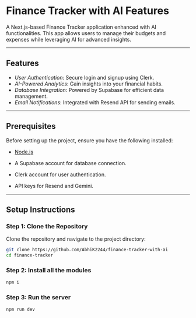 # Finance Tracker with AI Features

A Next.js-based Finance Tracker application enhanced with AI functionalities. This app allows users to manage their budgets and expenses while leveraging AI for advanced insights.

---

## Features
- *User Authentication*: Secure login and signup using Clerk.
- *AI-Powered Analytics*: Gain insights into your financial habits.
- *Database Integration*: Powered by Supabase for efficient data management.
- *Email Notifications*: Integrated with Resend API for sending emails.

---

## Prerequisites
Before setting up the project, ensure you have the following installed:
- [Node.js](https://nodejs.org/) 

- A Supabase account for database connection.
- Clerk account for user authentication.
- API keys for Resend and Gemini.

---

## Setup Instructions

### Step 1: Clone the Repository
Clone the repository and navigate to the project directory:
```bash
git clone https://github.com/AbhiK2244/finance-tracker-with-ai
cd finance-tracker
```
### Step 2: Install all the modules

```bash
npm i
```

### Step 3: Run the server

```bash
npm run dev
```

